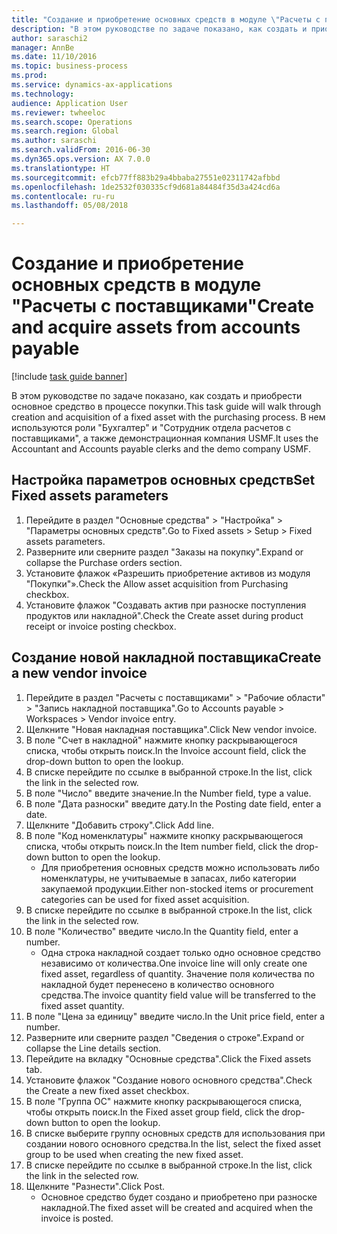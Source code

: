 ```yaml
--- 
title: "Создание и приобретение основных средств в модуле \"Расчеты с поставщиками\""
description: "В этом руководстве по задаче показано, как создать и приобрести основное средство в процессе покупки."
author: saraschi2
manager: AnnBe
ms.date: 11/10/2016
ms.topic: business-process
ms.prod: 
ms.service: dynamics-ax-applications
ms.technology: 
audience: Application User
ms.reviewer: twheeloc
ms.search.scope: Operations
ms.search.region: Global
ms.author: saraschi
ms.search.validFrom: 2016-06-30
ms.dyn365.ops.version: AX 7.0.0
ms.translationtype: HT
ms.sourcegitcommit: efcb77ff883b29a4bbaba27551e02311742afbbd
ms.openlocfilehash: 1de2532f030335cf9d681a84484f35d3a424cd6a
ms.contentlocale: ru-ru
ms.lasthandoff: 05/08/2018

---
```

# <a name="create-and-acquire-assets-from-accounts-payable"></a><span data-ttu-id="f3c69-103">Создание и приобретение основных средств в модуле "Расчеты с поставщиками"</span><span class="sxs-lookup"><span data-stu-id="f3c69-103">Create and acquire assets from accounts payable</span></span>

[!include [task guide banner](../../includes/task-guide-banner.md)]

<span data-ttu-id="f3c69-104">В этом руководстве по задаче показано, как создать и приобрести основное средство в процессе покупки.</span><span class="sxs-lookup"><span data-stu-id="f3c69-104">This task guide will walk through creation and acquisition of a fixed asset with the purchasing process.</span></span> <span data-ttu-id="f3c69-105">В нем используются роли "Бухгалтер" и "Сотрудник отдела расчетов с поставщиками", а также демонстрационная компания USMF.</span><span class="sxs-lookup"><span data-stu-id="f3c69-105">It uses the Accountant and Accounts payable clerks and the demo company USMF.</span></span>


## <a name="set-fixed-assets-parameters"></a><span data-ttu-id="f3c69-106">Настройка параметров основных средств</span><span class="sxs-lookup"><span data-stu-id="f3c69-106">Set Fixed assets parameters</span></span>
1. <span data-ttu-id="f3c69-107">Перейдите в раздел "Основные средства" > "Настройка" > "Параметры основных средств".</span><span class="sxs-lookup"><span data-stu-id="f3c69-107">Go to Fixed assets > Setup > Fixed assets parameters.</span></span>
2. <span data-ttu-id="f3c69-108">Разверните или сверните раздел "Заказы на покупку".</span><span class="sxs-lookup"><span data-stu-id="f3c69-108">Expand or collapse the Purchase orders section.</span></span>
3. <span data-ttu-id="f3c69-109">Установите флажок «Разрешить приобретение активов из модуля "Покупки"».</span><span class="sxs-lookup"><span data-stu-id="f3c69-109">Check the Allow asset acquisition from Purchasing checkbox.</span></span>
4. <span data-ttu-id="f3c69-110">Установите флажок "Создавать актив при разноске поступления продуктов или накладной".</span><span class="sxs-lookup"><span data-stu-id="f3c69-110">Check the Create asset during product receipt or invoice posting checkbox.</span></span>

## <a name="create-a-new-vendor-invoice"></a><span data-ttu-id="f3c69-111">Создание новой накладной поставщика</span><span class="sxs-lookup"><span data-stu-id="f3c69-111">Create a new vendor invoice</span></span>
1. <span data-ttu-id="f3c69-112">Перейдите в раздел "Расчеты с поставщиками" > "Рабочие области" > "Запись накладной поставщика".</span><span class="sxs-lookup"><span data-stu-id="f3c69-112">Go to Accounts payable > Workspaces > Vendor invoice entry.</span></span>
2. <span data-ttu-id="f3c69-113">Щелкните "Новая накладная поставщика".</span><span class="sxs-lookup"><span data-stu-id="f3c69-113">Click New vendor invoice.</span></span>
3. <span data-ttu-id="f3c69-114">В поле "Счет в накладной" нажмите кнопку раскрывающегося списка, чтобы открыть поиск.</span><span class="sxs-lookup"><span data-stu-id="f3c69-114">In the Invoice account field, click the drop-down button to open the lookup.</span></span>
4. <span data-ttu-id="f3c69-115">В списке перейдите по ссылке в выбранной строке.</span><span class="sxs-lookup"><span data-stu-id="f3c69-115">In the list, click the link in the selected row.</span></span>
5. <span data-ttu-id="f3c69-116">В поле "Число" введите значение.</span><span class="sxs-lookup"><span data-stu-id="f3c69-116">In the Number field, type a value.</span></span>
6. <span data-ttu-id="f3c69-117">В поле "Дата разноски" введите дату.</span><span class="sxs-lookup"><span data-stu-id="f3c69-117">In the Posting date field, enter a date.</span></span>
7. <span data-ttu-id="f3c69-118">Щелкните "Добавить строку".</span><span class="sxs-lookup"><span data-stu-id="f3c69-118">Click Add line.</span></span>
8. <span data-ttu-id="f3c69-119">В поле "Код номенклатуры" нажмите кнопку раскрывающегося списка, чтобы открыть поиск.</span><span class="sxs-lookup"><span data-stu-id="f3c69-119">In the Item number field, click the drop-down button to open the lookup.</span></span>
    * <span data-ttu-id="f3c69-120">Для приобретения основных средств можно использовать либо номенклатуры, не учитываемые в запасах, либо категории закупаемой продукции.</span><span class="sxs-lookup"><span data-stu-id="f3c69-120">Either non-stocked items or procurement categories can be used for fixed asset acquisition.</span></span>  
9. <span data-ttu-id="f3c69-121">В списке перейдите по ссылке в выбранной строке.</span><span class="sxs-lookup"><span data-stu-id="f3c69-121">In the list, click the link in the selected row.</span></span>
10. <span data-ttu-id="f3c69-122">В поле "Количество" введите число.</span><span class="sxs-lookup"><span data-stu-id="f3c69-122">In the Quantity field, enter a number.</span></span>
    * <span data-ttu-id="f3c69-123">Одна строка накладной создает только одно основное средство независимо от количества.</span><span class="sxs-lookup"><span data-stu-id="f3c69-123">One invoice line will only create one fixed asset, regardless of quantity.</span></span>  <span data-ttu-id="f3c69-124">Значение поля количества по накладной будет перенесено в количество основного средства.</span><span class="sxs-lookup"><span data-stu-id="f3c69-124">The invoice quantity field value will be transferred to the fixed asset quantity.</span></span>  
11. <span data-ttu-id="f3c69-125">В поле "Цена за единицу" введите число.</span><span class="sxs-lookup"><span data-stu-id="f3c69-125">In the Unit price field, enter a number.</span></span>
12. <span data-ttu-id="f3c69-126">Разверните или сверните раздел "Сведения о строке".</span><span class="sxs-lookup"><span data-stu-id="f3c69-126">Expand or collapse the Line details section.</span></span>
13. <span data-ttu-id="f3c69-127">Перейдите на вкладку "Основные средства".</span><span class="sxs-lookup"><span data-stu-id="f3c69-127">Click the Fixed assets tab.</span></span>
14. <span data-ttu-id="f3c69-128">Установите флажок "Создание нового основного средства".</span><span class="sxs-lookup"><span data-stu-id="f3c69-128">Check the Create a new fixed asset checkbox.</span></span>
15. <span data-ttu-id="f3c69-129">В поле "Группа ОС" нажмите кнопку раскрывающегося списка, чтобы открыть поиск.</span><span class="sxs-lookup"><span data-stu-id="f3c69-129">In the Fixed asset group field, click the drop-down button to open the lookup.</span></span>
16. <span data-ttu-id="f3c69-130">В списке выберите группу основных средств для использования при создании нового основного средства.</span><span class="sxs-lookup"><span data-stu-id="f3c69-130">In the list, select the fixed asset group to be used when creating the new fixed asset.</span></span>
17. <span data-ttu-id="f3c69-131">В списке перейдите по ссылке в выбранной строке.</span><span class="sxs-lookup"><span data-stu-id="f3c69-131">In the list, click the link in the selected row.</span></span>
18. <span data-ttu-id="f3c69-132">Щелкните "Разнести".</span><span class="sxs-lookup"><span data-stu-id="f3c69-132">Click Post.</span></span>
    * <span data-ttu-id="f3c69-133">Основное средство будет создано и приобретено при разноске накладной.</span><span class="sxs-lookup"><span data-stu-id="f3c69-133">The fixed asset will be created and acquired when the invoice is posted.</span></span>  


